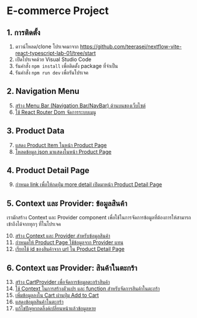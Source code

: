 
# E-commerce Project

## 1. การติดตั้ง

1. ดาวน์โหลด/clone โปรเจคมาจาก https://github.com/teerasej/nextflow-vite-react-typescript-lab-01/tree/start
2. เปิดโปรเจคด้วย Visual Studio Code
3. รันคำสั่ง `npm install` เพื่อติดตั้ง package ที่จำเป็น
4. รันคำสั่ง `npm run dev` เพื่อรันโปรเจค

## 2. Navigation Menu

5. [สร้าง Menu Bar (Navigation Bar/NavBar) ด้านบนของเว็บไซต์](navbar.md)
6. [ใช้ React Router Dom จัดการระบบเมนู](react-router-dom.md)

## 3. Product Data

7. [แสดง Product Item ในหน้า Product Page](product-item.md)
8. [โหลดข้อมูล json มาแสดงในหน้า Product Page](product-data.md)

## 4. Product Detail Page

9. [กำหนด link เพื่อให้กดปุ่ม more detail เปิดมาหน้า Product Detail Page](product-detail-link.md)

## 5. Context และ Provider: ข้อมูลสินค้า

เรามักสร้าง Context และ​ Provider component เพื่อใช้ในการจัดการข้อมูลที่ต้องการให้สามารถเข้าถึงได้จากทุกๆ ที่ในโปรเจค

10. [สร้าง Context และ Provider สำหรับข้อมูลสินค้า](context-provider-product.md)
11. [กำหนดให้ Product Page ใช้ข้อมูลจาก Provider แทน](product-page-provider.md)  
12. [เรียกใช้ id ของสินค้าจาก url ใน Product Detail Page](product-detail-id.md)

## 6. Context และ Provider: สินค้าในตะกร้า

13. [สร้าง CartProvider เพื่อจัดการข้อมูลตะกร้าสินค้า](cart-provider.md)
14. [ใช้ Context ในการสร้างตัวแปร และ function สำหรับจัดการสินค้าในตะกร้า](cart-context.md)
15. [เพิ่มข้อมูลลงใน Cart ผ่านปุ่ม Add to Cart](add-to-cart.md)
16. [แสดงข้อมูลสินค้าในตะกร้า](show-cart.md)
17. [แก้ไขปัญหากดลิ้งค์เปลี่ยนหน้าแล้วข้อมูลหาย](fix-navigate-context-disappear.md)